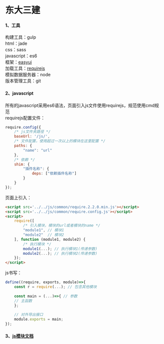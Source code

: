 # 东大三建

#### 1、工具
构建工具：gulp   
html：jade   
css：sass   
javascript：es6   
框架：[easyui](http://www.jeasyui.net/)   
加载工具：[requirejs](http://www.requirejs.cn/)   
模拟数据服务器：node   
版本管理工具：git

#### 2、javascript
所有的javascript采用es6语法，页面引入js文件使用requirejs，规范使用cmd规范   
requirejs配置文件：
```javascript
require.config({
	/* js文件夹路径 */
    baseUrl: '/js/', 
	/* 文件配置，使用超过一次以上的模块在这里配置 */
    paths: {
        "name": "url"
    },
    /* 依赖 */
    shim: {
        "插件名称": {
            deps: ["依赖插件名称"]
        }
    }
});
```
页面上引入：
```html
<script src='../../js/common/require.2.2.0.min.js'></script>
<script src='../../js/common/require.config.js'></script>
<script>
	require([
		/* 引入模块，模块的url或者模块的name */
		"module1", // 模块1
		"module2"  // 模块2
	], function (module1, module2) {
		/* 执行模块 */
    	module1(...); // 执行模块1(传递参数)
		module2(...); // 执行模块2(传递参数)
	});
</script>
```
js书写：
```javascript
define((require, exports, module)=>{
	const r = require(...); // 包含其他模块
	
	const main = (...)=>{ // 参数
	// 主函数
	};
	
	// 对外导出接口
	module.exports = main; 
});
```

#### 3、[js模块文档](./modules/README.md)